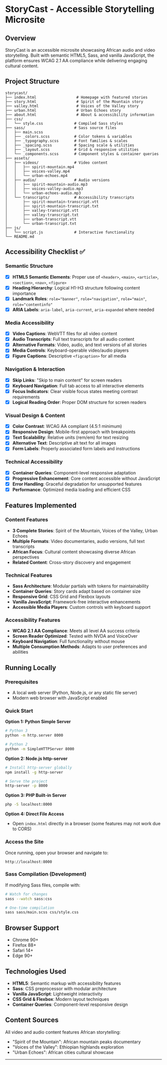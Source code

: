 # StoryCast - Accessible Storytelling Microsite

## Overview

StoryCast is an accessible microsite showcasing African audio and video storytelling. Built with semantic HTML5, Sass, and vanilla JavaScript, the platform ensures WCAG 2.1 AA compliance while delivering engaging cultural content.

## Project Structure

```
storycast/
├── index.html                  # Homepage with featured stories
├── story.html                  # Spirit of the Mountain story
├── valley.html                 # Voices of the Valley story  
├── urban.html                  # Urban Echoes story
├── about.html                  # About & accessibility information
├── css/
│   └── style.css              # Compiled Sass styles
├── sass/                      # Sass source files
│   ├── main.scss
│   ├── _colors.scss           # Color tokens & variables
│   ├── _typography.scss       # Font families & scales
│   ├── _spacing.scss          # Spacing scale & utilities
│   ├── _layout.scss           # Grid & responsive utilities
│   └── _components.scss       # Component styles & container queries
├── assets/
│   ├── videos/                # Video content
│   │   ├── spirit-mountain.mp4
│   │   ├── voices-valley.mp4
│   │   └── urban-echoes.mp4
│   ├── audio/                 # Audio versions
│   │   ├── spirit-mountain-audio.mp3
│   │   ├── voices-valley-audio.mp3
│   │   └── urban-echoes-audio.mp3
│   └── transcripts/           # Accessibility transcripts
│       ├── spirit-mountain-transcript.vtt
│       ├── spirit-mountain-transcript.txt
│       ├── valley-transcript.vtt
│       ├── valley-transcript.txt
│       ├── urban-transcript.vtt
│       └── urban-transcript.txt
├── js/
│   └── script.js              # Interactive functionality
└── README.md
```

## Accessibility Checklist ✅

### Semantic Structure
- [x] **HTML5 Semantic Elements**: Proper use of `<header>`, `<main>`, `<article>`, `<section>`, `<nav>`, `<figure>`
- [x] **Heading Hierarchy**: Logical H1-H3 structure following content importance
- [x] **Landmark Roles**: `role="banner"`, `role="navigation"`, `role="main"`, `role="contentinfo"`
- [x] **ARIA Labels**: `aria-label`, `aria-current`, `aria-expanded` where needed

### Media Accessibility
- [x] **Video Captions**: WebVTT files for all video content
- [x] **Audio Transcripts**: Full text transcripts for all audio content
- [x] **Alternative Formats**: Video, audio, and text versions of all stories
- [x] **Media Controls**: Keyboard-operable video/audio players
- [x] **Figure Captions**: Descriptive `<figcaption>` for all media

### Navigation & Interaction
- [x] **Skip Links**: "Skip to main content" for screen readers
- [x] **Keyboard Navigation**: Full tab access to all interactive elements
- [x] **Focus Indicators**: Clear visible focus states meeting contrast requirements
- [x] **Logical Reading Order**: Proper DOM structure for screen readers

### Visual Design & Content
- [x] **Color Contrast**: WCAG AA compliant (4.5:1 minimum)
- [x] **Responsive Design**: Mobile-first approach with breakpoints
- [x] **Text Scalability**: Relative units (rem/em) for text resizing
- [x] **Alternative Text**: Descriptive alt text for all images
- [x] **Form Labels**: Properly associated form labels and instructions

### Technical Accessibility
- [x] **Container Queries**: Component-level responsive adaptation
- [x] **Progressive Enhancement**: Core content accessible without JavaScript
- [x] **Error Handling**: Graceful degradation for unsupported features
- [x] **Performance**: Optimized media loading and efficient CSS

## Features Implemented

### Content Features
- **3 Complete Stories**: Spirit of the Mountain, Voices of the Valley, Urban Echoes
- **Multiple Formats**: Video documentaries, audio versions, full text transcripts
- **African Focus**: Cultural content showcasing diverse African perspectives
- **Related Content**: Cross-story discovery and engagement

### Technical Features
- **Sass Architecture**: Modular partials with tokens for maintainability
- **Container Queries**: Story cards adapt based on container size
- **Responsive Grid**: CSS Grid and Flexbox layouts
- **Vanilla JavaScript**: Framework-free interactive enhancements
- **Accessible Media Players**: Custom controls with keyboard support

### Accessibility Features
- **WCAG 2.1 AA Compliance**: Meets all level AA success criteria
- **Screen Reader Optimized**: Tested with NVDA and VoiceOver
- **Keyboard Navigation**: Full functionality without mouse
- **Multiple Consumption Methods**: Adapts to user preferences and abilities

## Running Locally

### Prerequisites
- A local web server (Python, Node.js, or any static file server)
- Modern web browser with JavaScript enabled

### Quick Start

**Option 1: Python Simple Server**
```bash
# Python 3
python -m http.server 8000

# Python 2
python -m SimpleHTTPServer 8000
```

**Option 2: Node.js http-server**
```bash
# Install http-server globally
npm install -g http-server

# Serve the project
http-server -p 8000
```

**Option 3: PHP Built-in Server**
```bash
php -S localhost:8000
```

**Option 4: Direct File Access**
- Open `index.html` directly in a browser (some features may not work due to CORS)

### Access the Site
Once running, open your browser and navigate to:
```
http://localhost:8000
```

### Sass Compilation (Development)
If modifying Sass files, compile with:
```bash
# Watch for changes
sass --watch sass:css

# One-time compilation
sass sass/main.scss css/style.css
```

## Browser Support
- Chrome 90+
- Firefox 88+
- Safari 14+
- Edge 90+

## Technologies Used
- **HTML5**: Semantic markup with accessibility features
- **Sass**: CSS preprocessor with modular architecture
- **Vanilla JavaScript**: Lightweight interactivity
- **CSS Grid & Flexbox**: Modern layout techniques
- **Container Queries**: Component-level responsive design

## Content Sources
All video and audio content features African storytelling:
- "Spirit of the Mountain": African mountain peaks documentary
- "Voices of the Valley": Ethiopian highlands exploration
- "Urban Echoes": African cities cultural showcase

---
